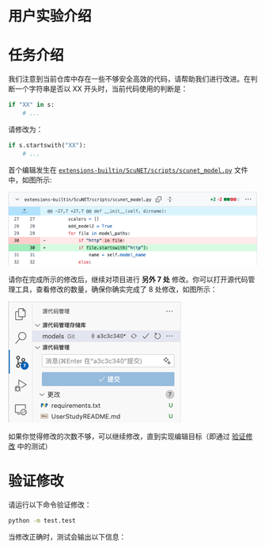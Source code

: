 # 用户实验介绍

# 任务介绍
我们注意到当前仓库中存在一些不够安全高效的代码，请帮助我们进行改进。在判断一个字符串是否以 XX 开头时，当前代码使用的判断是：
```python
if "XX" in s:
    # ...
```
请修改为：
```python
if s.startswith("XX"):
    # ...
```
首个编辑发生在 [`extensions-builtin/ScuNET/scripts/scunet_model.py`](extensions-builtin/ScuNET/scripts/scunet_model.py) 文件中，如图所示:

![image](./images/init_edit.png)

请你在完成所示的修改后，继续对项目进行 **另外 7 处** 修改。你可以打开源代码管理工具，查看修改的数量，确保你确实完成了 8 处修改，如图所示：

![image](./images/git_diff.png)

如果你觉得修改的次数不够，可以继续修改，直到实现编辑目标（即通过 [验证修改](#验证修改) 中的测试）

# 验证修改
请运行以下命令验证修改：
```bash
python -m test.test
```

当修改正确时，测试会输出以下信息：




